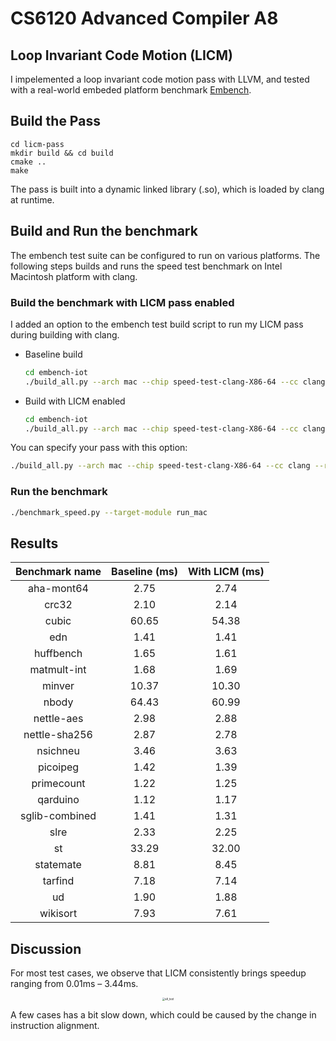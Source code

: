 # CS6120 Advanced Compiler A8
## Loop Invariant Code Motion (LICM)

I impelemented a loop invariant code motion pass with LLVM, and tested with a real-world embeded platform benchmark [Embench](https://github.com/embench/embench-iot).

## Build the Pass
```
cd licm-pass
mkdir build && cd build
cmake ..
make
```
The pass is built into a dynamic linked library (.so), which is loaded by clang at runtime.

## Build and Run the benchmark
The embench test suite can be configured to run on various platforms. The following steps builds and runs the speed test benchmark on Intel Macintosh platform with clang.

### Build the benchmark with LICM pass enabled

I added an option to the embench test build script to run my LICM pass during building with clang.

- Baseline build
  ```sh
  cd embench-iot
  ./build_all.py --arch mac --chip speed-test-clang-X86-64 --cc clang
  ```
- Build with LICM enabled
  ```sh
  cd embench-iot
  ./build_all.py --arch mac --chip speed-test-clang-X86-64 --cc clang --run_mypass
  ```

You can specify your pass with this option:
```sh
./build_all.py --arch mac --chip speed-test-clang-X86-64 --cc clang --run_mypass --pass_lib /path/to/your/pass.so
```

### Run the benchmark
```sh
./benchmark_speed.py --target-module run_mac
```

## Results

| Benchmark name | Baseline (ms) | With LICM (ms) |
| :------------: | :-----------: | :------------: |
|   aha-mont64   |     2.75      |      2.74      |
|     crc32      |     2.10      |      2.14      |
|     cubic      |     60.65     |     54.38      |
|      edn       |     1.41      |      1.41      |
|   huffbench    |     1.65      |      1.61      |
|  matmult-int   |     1.68      |      1.69      |
|     minver     |     10.37     |     10.30      |
|     nbody      |     64.43     |     60.99      |
|   nettle-aes   |     2.98      |      2.88      |
| nettle-sha256  |     2.87      |      2.78      |
|    nsichneu    |     3.46      |      3.63      |
|    picoipeg    |     1.42      |      1.39      |
|   primecount   |     1.22      |      1.25      |
|    qarduino    |     1.12      |      1.17      |
| sglib-combined |     1.41      |      1.31      |
|      slre      |     2.33      |      2.25      |
|       st       |     33.29     |     32.00      |
|   statemate    |     8.81      |      8.45      |
|    tarfind     |     7.18      |      7.14      |
|       ud       |     1.90      |      1.88      |
|    wikisort    |     7.93      |      7.61      |

## Discussion

For most test cases, we observe that LICM consistently brings speedup ranging from 0.01ms – 3.44ms. 



<p align="center">
<img src="https://res.cloudinary.com/dxzx2bxch/image/upload/v1648187979/work_uoxjif.jpg" alt="alt_text" title="image_tooltip" style="zoom:30%;" />
</p>

A few cases has a bit slow down, which could be caused by the change in instruction alignment.